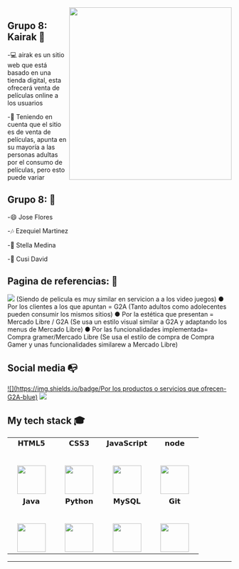 <img align="right" width="365" height="387" src="https://i.ibb.co/vdJfD3D/kairak-logo-uwu.png">
                                                                                   
## Grupo 8: Kairak :wave:

-:computer: airak es un sitio web que está basado en una tienda digital, esta ofrecerá venta de películas online a los usuarios 

-:blue_book: Teniendo en cuenta que el sitio es de venta de películas, apunta en su mayoría a las personas adultas por el consumo de películas, pero esto puede variar 

## Grupo 8: :man:

-:smile: Jose Flores

-:notes: Ezequiel Martinez

-:runner: Stella Medina

-:runner: Cusi David

## Pagina de referencias: :man:

[![](https://img.shields.io/badge/LinkedIn-Cusii-blue)](https://www.linkedin.com/in/cusii/) (Siendo de pelicula es muy similar en servicion a a los video juegos)
● Por los clientes a los que apuntan = G2A (Tanto adultos como adolecentes pueden consumir los mismos sitios)
● Por la estética que presentan = Mercado Libre /  G2A (Se usa un estilo visual similar a G2A y adaptando los menus de Mercado Libre)
● Por las funcionalidades implementada= Compra gramer/Mercado Libre (Se usa el estilo de compra de Compra Gamer y unas funcionalidades similarew a Mercado Libre)

## Social media :mailbox_with_no_mail:
[![](https://img.shields.io/badge/Por los productos o servicios que ofrecen-G2A-blue)](https://www.g2a.com/)
[![](https://img.shields.io/badge/Gmail-cusidavid01@gmail.com-red)](mailto:cusidavid01@gmail.com)

## My tech stack :mortar_board:
<table>
  <tbody>
    <tr valign="top">
      <td width="25%" align="center">
        <span>𝗛𝗧𝗠𝗟𝟱</span><br><br><br>
        <img height="64px" src="https://cdn.svgporn.com/logos/html-5.svg">
      </td>
      <td width="25%" align="center">
        <span>𝗖𝗦𝗦𝟯</span><br><br><br>
        <img height="64px" src="https://cdn.svgporn.com/logos/css-3.svg">
      </td>
      <td width="25%" align="center">
        <span>𝗝𝗮𝘃𝗮𝗦𝗰𝗿𝗶𝗽𝘁</span><br><br><br>
        <img height="64px" src="https://cdn.svgporn.com/logos/javascript.svg">
      </td>
      <td width="25%" align="center">
        <span>𝗻𝗼𝗱𝗲</span><br><br><br>
        <img height="64px" src="https://i.ibb.co/V2C1W2w/Node-logo.jpg">
      </td>
    </tr>
    <tr valign="top">
      <td width="25%" align="center">
        <span>𝗝𝗮𝘃𝗮</span><br><br><br>
        <img height="64px" src="https://cdn.svgporn.com/logos/java.svg">
      </td>
      <td width="25%" align="center">
        <span>𝗣𝘆𝘁𝗵𝗼𝗻</span><br><br><br>
        <img height="64px" src="https://cdn.svgporn.com/logos/python.svg">
      </td>
      <td width="25%" align="center">
        <span>𝗠𝘆𝗦𝗤𝗟</span><br><br><br>
        <img height="64px" src="https://i.ibb.co/KGjjgjs/MySQL.jpg">
      </td>
      <td width="25%" align="center">
        <span>𝗚𝗶𝘁</span><br><br><br>
        <img height="64px" src="https://cdn.svgporn.com/logos/git-icon.svg">
      </td>
    </tr>
  </tbody>
</table>

---
